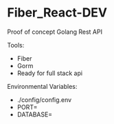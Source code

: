 # Fiber_React-DEV

Proof of concept Golang Rest API

Tools:

- Fiber
- Gorm
- Ready for full stack api

Environmental Variables:

- ./config/config.env
- PORT=
- DATABASE=

